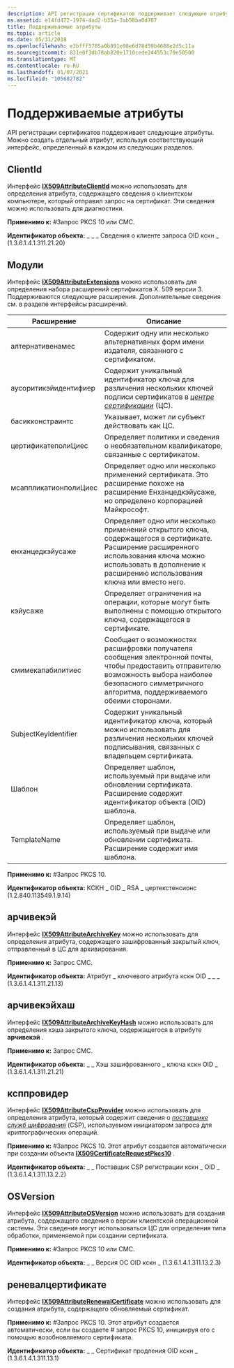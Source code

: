 ```yaml
---
description: API регистрации сертификатов поддерживает следующие атрибуты. Можно создать отдельный атрибут, используя соответствующий интерфейс, определенный в каждом из следующих разделов.
ms.assetid: e14fd472-1974-4ad2-b35a-3ab58ba0d707
title: Поддерживаемые атрибуты
ms.topic: article
ms.date: 05/31/2018
ms.openlocfilehash: e3bfff5785a0b891e98e6d78d59b4688e2d5c11a
ms.sourcegitcommit: 831e8f3db78ab820e1710cede244553c70e50500
ms.translationtype: MT
ms.contentlocale: ru-RU
ms.lasthandoff: 01/07/2021
ms.locfileid: "105682782"
---
```

# <a name="supported-attributes"></a>Поддерживаемые атрибуты

API регистрации сертификатов поддерживает следующие атрибуты. Можно создать отдельный атрибут, используя соответствующий интерфейс, определенный в каждом из следующих разделов.

## <a name="clientid"></a>ClientId

Интерфейс [**IX509AttributeClientId**](/windows/desktop/api/CertEnroll/nn-certenroll-ix509attributeclientid) можно использовать для определения атрибута, содержащего сведения о клиентском компьютере, который отправил запрос на сертификат. Эти сведения можно использовать для диагностики.

**Применимо к:** \#Запрос PKCS 10 или CMC.

**Идентификатор объекта:** \_ \_ \_ Сведения о клиенте запроса OID кскн \_ (1.3.6.1.4.1.311.21.20)

## <a name="extensions"></a>Модули

Интерфейс [**IX509AttributeExtensions**](/windows/desktop/api/CertEnroll/nn-certenroll-ix509attributeextensions) можно использовать для определения набора расширений сертификатов X. 509 версии 3. Поддерживаются следующие расширения. Дополнительные сведения см. в разделе интерфейсы расширений.



| Расширение              | Описание                                                                                                                                                                                                                      |
|------------------------|----------------------------------------------------------------------------------------------------------------------------------------------------------------------------------------------------------------------------------|
| алтернативенамес       | Содержит одну или несколько альтернативных форм имени издателя, связанного с сертификатом.                                                                                                                                       |
| аусоритикэйидентифиер | Содержит уникальный идентификатор ключа для различения нескольких ключей подписи сертификатов в [*центре сертификации*](/windows/desktop/SecGloss/c-gly) (ЦС). |
| басикконстраинтс       | Указывает, может ли субъект действовать как ЦС.                                                                                                                                                                                   |
| цертификатеполиЦиес    | Определяет политики и сведения о необязательном квалификаторе, связанные с сертификатом.                                                                                                                                      |
| мсаппликатионполиЦиес  | Определяет одно или несколько применений сертификата. Это расширение похоже на расширение Енханцедкэйусаже, но определено корпорацией Майкрософт.                                                                                           |
| енханцедкэйусаже       | Определяет одно или несколько применений открытого ключа, содержащегося в сертификате. Расширение расширенного использования ключа можно использовать в дополнение к расширению использования ключа или вместо него.                                                  |
| кэйусаже               | Определяет ограничения на операции, которые могут быть выполнены с помощью открытого ключа, содержащегося в сертификате.                                                                                                                  |
| смимекапабилитиес      | Сообщает о возможностях расшифровки получателя сообщения электронной почты, чтобы предоставить отправителю возможность выбора наиболее безопасного симметричного алгоритма, поддерживаемого обеими сторонами.                                                      |
| SubjectKeyIdentifier   | Содержит уникальный идентификатор ключа, который можно использовать для различения нескольких ключей подписывания, связанных с владельцем сертификата.                                                                                          |
| Шаблон               | Определяет шаблон, используемый при выдаче или обновлении сертификата. Расширение содержит идентификатор объекта (OID) шаблона.                                                                                       |
| TemplateName           | Определяет шаблон, используемый при выдаче или обновлении сертификата. Расширение содержит имя шаблона.                                                                                                          |



 

**Применимо к:** \#Запрос PKCS 10.

**Идентификатор объекта:** КСКН \_ OID \_ RSA \_ цертекстенсионс (1.2.840.113549.1.9.14)

## <a name="archivekey"></a>арчивекэй

Интерфейс [**IX509AttributeArchiveKey**](/windows/desktop/api/CertEnroll/nn-certenroll-ix509attributearchivekey) можно использовать для определения атрибута, содержащего зашифрованный закрытый ключ, отправленный в ЦС для архивирования.

**Применимо к:** Запрос CMC.

**Идентификатор объекта:** Атрибут \_ ключевого атрибута кскн OID \_ \_ \_ (1.3.6.1.4.1.311.21.13)

## <a name="archivekeyhash"></a>арчивекэйхаш

Интерфейс [**IX509AttributeArchiveKeyHash**](/windows/desktop/api/CertEnroll/nn-certenroll-ix509attributearchivekeyhash) можно использовать для определения хэша закрытого ключа, содержащегося в атрибуте **арчивекэй** .

**Применимо к:** Запрос CMC.

**Идентификатор объекта:** \_ \_ Хэш зашифрованного \_ ключа кскн OID \_ (1.3.6.1.4.1.311.21.21)

## <a name="cspprovider"></a>ксппровидер

Интерфейс [**IX509AttributeCspProvider**](/windows/desktop/api/CertEnroll/nn-certenroll-ix509attributecspprovider) можно использовать для определения атрибута, который содержит сведения о [*поставщике служб шифрования*](/windows/desktop/SecGloss/c-gly) (CSP), используемом инициатором запроса для криптографических операций.

**Применимо к:** \#Запрос PKCS 10. Этот атрибут создается автоматически при создании объекта [**IX509CertificateRequestPkcs10**](/windows/desktop/api/CertEnroll/nn-certenroll-ix509certificaterequestpkcs10) .

**Идентификатор объекта:** \_ \_ Поставщик CSP регистрации кскн \_ OID \_ (1.3.6.1.4.1.311.13.2.2)

## <a name="osversion"></a>OSVersion

Интерфейс [**IX509AttributeOSVersion**](/windows/desktop/api/CertEnroll/nn-certenroll-ix509attributeosversion) можно использовать для создания атрибута, содержащего сведения о версии клиентской операционной системы. Эти сведения могут использоваться ЦС для определения типа обработки, применяемой при создании сертификата.

**Применимо к:** \#Запрос PKCS 10 или CMC.

**Идентификатор объекта:** \_ \_ Версия ОС OID кскн \_ (1.3.6.1.4.1.311.13.2.3)

## <a name="renewalcertificate"></a>реневалцертификате

Интерфейс [**IX509AttributeRenewalCertificate**](/windows/desktop/api/CertEnroll/nn-certenroll-ix509attributerenewalcertificate) можно использовать для создания атрибута, содержащего обновляемый сертификат.

**Применимо к:** \#Запрос PKCS 10. Этот атрибут создается автоматически, если вы создаете \# запрос PKCS 10, инициируя его с помощью возобновляемого сертификата.

**Идентификатор объекта:** \_ \_ Сертификат продления OID кскн \_ (1.3.6.1.4.1.311.13.1)

 

 
